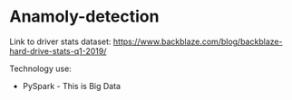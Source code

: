 # Anamoly-detection


Link to driver stats dataset: https://www.backblaze.com/blog/backblaze-hard-drive-stats-q1-2019/

Technology use:
* PySpark - This is Big Data
